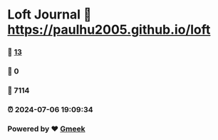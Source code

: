 # Loft Journal :link: https://paulhu2005.github.io/loft 
### :page_facing_up: [13](https://paulhu2005.github.io/loft/tag.html) 
### :speech_balloon: 0 
### :hibiscus: 7114 
### :alarm_clock: 2024-07-06 19:09:34 
### Powered by :heart: [Gmeek](https://github.com/Meekdai/Gmeek)
